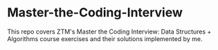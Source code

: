 # Master-the-Coding-Interview

This repo covers ZTM's Master the Coding Interview: Data Structures + Algorithms course exercises and their solutions implemented by me.

